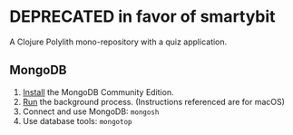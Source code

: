 # DEPRECATED in favor of smartybit

A Clojure Polylith mono-repository with a quiz application.

## MongoDB

1. [Install](https://www.mongodb.com/docs/manual/administration/install-community/) the MongoDB Community Edition.
1. [Run](https://www.mongodb.com/docs/manual/tutorial/install-mongodb-on-os-x/#std-label-install-mdb-community-macos) the background process. (Instructions referenced are for macOS)
1. Connect and use MongoDB: `mongosh`
1. Use database tools: `mongotop`
